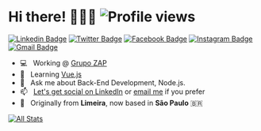 # Hi there! 👱🏼‍♂️ ![Profile views](https://gpvc.arturio.dev/vinacovre)

[![Linkedin Badge](https://img.shields.io/badge/-vcovre-0072b1?style=flat&logo=Linkedin&logoColor=white&link=https://www.linkedin.com/in/vcovre/)](https://www.linkedin.com/in/vcovre/) [![Twitter Badge](https://img.shields.io/badge/-viniciuscovree-0072b1?style=flat&logo=Twitter&logoColor=white&color=00acee&link=https://www.twitter.com/viniciuscovree/)](https://www.twitter.com/viniciuscovree/) [![Facebook Badge](https://img.shields.io/badge/-viniciuscovre-0072b1?style=flat&logo=Facebook&logoColor=white&color=3b5998&link=https://www.facebook.com/viniciuscovre/)](https://www.facebook.com/viniciuscovre/) [![Instagram Badge](https://img.shields.io/badge/-viniciuscovree-0072b1?style=flat&logo=Instagram&logoColor=white&color=C13584&link=https://www.instagram.com/viniciuscovree/)](https://www.instagram.com/viniciuscovree/) [![Gmail Badge](https://img.shields.io/badge/-vinicius.covreassis@gmail.com-0072b1?style=flat&logo=Gmail&color=959595&link=mailto:vinicius.covreassis@gmail.com)](mailto:vinicius.covreassis@gmail.com)

- 💻 &nbsp; Working @ [Grupo ZAP](https://github.com/grupozap)
- 🌱 &nbsp; Learning [Vue.js](https://vuejs.org/)
- 💬 &nbsp; Ask me about Back-End Development, Node.js.
- 📫 &nbsp; [Let's get social on LinkedIn](https://www.linkedin.com/in/vcovre) or [email me](mailto:vinicius.covreassis@gmail.com) if you prefer
- 📍 &nbsp; Originally from **Limeira**, now based in **São Paulo** 🇧🇷

[![All Stats](https://github-readme-stats-axpwmfcg3.vercel.app/api?username=vinacovre&count_private=true&show_icons=true&include_all_commits=true&hide=contribs&bg_color=00a591&title_color=073B3A&icon_color=073B3A&text_color=49393B)](https://github.com/vinacovre/github-readme-stats)
